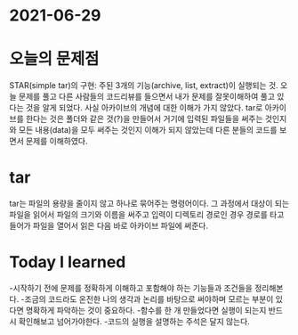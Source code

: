 # 2021-06-29

# 오늘의 문제점
STAR(simple tar)의 구현: 주된 3개의 기능(archive, list, extract)이 실행되는 것.
오늘 문제를 풀고 다른 사람들의 코드리뷰를 들으면서 내가 문제를 잘못이해하여 풀고 있다는 것을 알게 되었다. 사실 아카이브의 개념에 대한 이해가 가지 않았다. 
tar로 아카이브를 한다는 것은 폴더와 같은 것(?)을 만들어서 거기에 입력된 파일들을 써주는 것인지와 모든 내용(data)을 모두 써주는 것인지 이해가 되지 않았는데 다른 분들의 코드를 보면서 문제를 이해하였다.

# tar
tar는 파일의 용량을 줄이지 않고 하나로 묶어주는 명령어이다. 그 과정에서 대상이 되는 파일을 읽어서 파일의 크기와 이름을 써주고 입력이 디렉토리 경로인 경우 경로를 타고 들어가 파일을 열어서 읽은 다음 바로 아카이브 파일에 써준다.

# Today I learned
-시작하기 전에 문제를 정확하게 이해하고 포함해야 하는 기능들과 조건들을 정리해본다.
-조금의 코드라도 온전한 나의 생각과 논리를 바탕으로 써야하며 모르는 부분이 있다면 명확하게 파악하는 것이 중요하다.
-함수를 한 개 만들었다면 실행이 되는지 반드시 확인해보고 넘어가야한다. 
-코드의 실행을 설명하는 주석은 달지 않는다.
